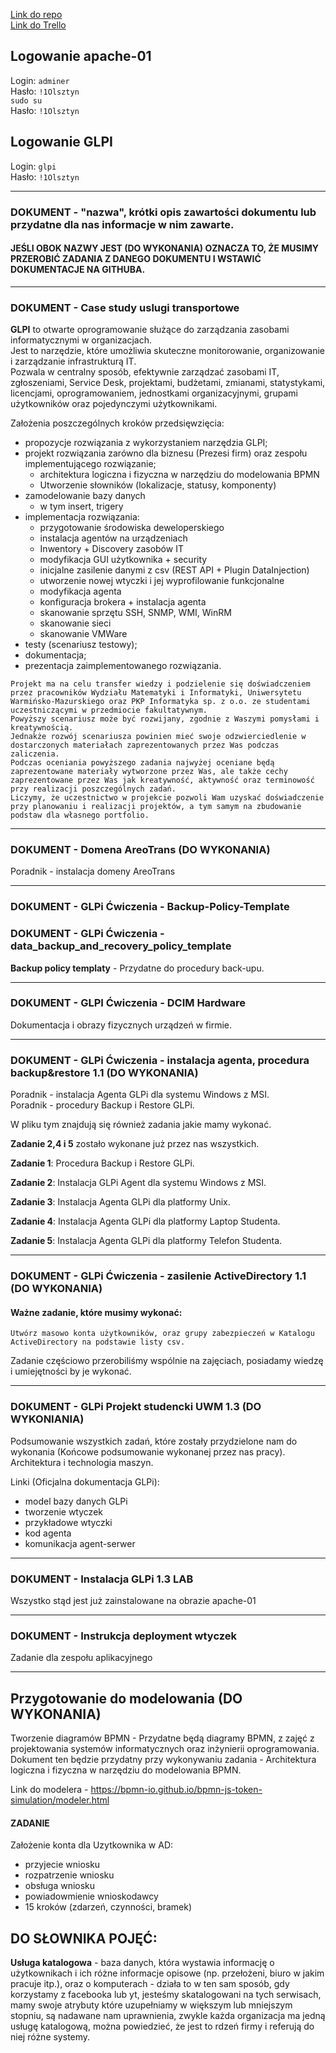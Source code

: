 
[Link do repo](https://github.com/PrzedmiotFakultatywny2024/GLIP-2024-UWMOlsztyn)  
[Link do Trello](https://trello.com/invite/b/wi7bfaBH/ATTI8bb8ff84831fa27d67b52dd929e62ef7BB2FF447/pkp-informatyka-siemsonymielsony)

## Logowanie apache-01

Login: `adminer`  
Hasło: `!1Olsztyn`  
`sudo su`  
Hasło: `!1Olsztyn`  


## Logowanie GLPI
Login: `glpi`  
Hasło: `!1Olsztyn`

---
### DOKUMENT - "nazwa", krótki opis zawartości dokumentu lub przydatne dla nas informacje w nim zawarte.

#### JEŚLI OBOK NAZWY JEST (DO WYKONANIA) OZNACZA TO, ŻE MUSIMY PRZEROBIĆ ZADANIA Z DANEGO DOKUMENTU I WSTAWIĆ DOKUMENTACJE NA GITHUBA.

---
### DOKUMENT - Case study uslugi transportowe

**GLPI** to otwarte oprogramowanie służące do zarządzania zasobami informatycznymi w organizacjach.  
Jest to narzędzie, które umożliwia skuteczne monitorowanie, organizowanie i zarządzanie infrastrukturą IT.  
Pozwala w centralny sposób, efektywnie zarządzać zasobami IT, zgłoszeniami, Service Desk, projektami, budżetami, zmianami, statystykami, licencjami, oprogramowaniem, jednostkami organizacyjnymi, grupami użytkowników oraz pojedynczymi użytkownikami.

Założenia poszczególnych kroków przedsięwzięcia:
- propozycje rozwiązania z wykorzystaniem narzędzia GLPI;
- projekt rozwiązania zarówno dla biznesu (Prezesi firm) oraz zespołu implementującego rozwiązanie;
  - architektura logiczna i fizyczna w narzędziu do modelowania BPMN
  - Utworzenie słowników (lokalizacje, statusy, komponenty)
- zamodelowanie bazy danych
  - w tym insert, trigery
- implementacja rozwiązania:
  - przygotowanie środowiska deweloperskiego
  - instalacja agentów na urządzeniach
  - Inwentory + Discovery zasobów IT
  - modyfikacja GUI użytkownika + security
  - inicjalne zasilenie danymi z csv (REST API + Plugin DataInjection)
  - utworzenie nowej wtyczki i jej wyprofilowanie funkcjonalne
  - modyfikacja agenta
  - konfiguracja brokera + instalacja agenta
  - skanowanie sprzętu SSH, SNMP, WMI, WinRM
  - skanowanie sieci
  - skanowanie VMWare
- testy (scenariusz testowy);
- dokumentacja;
- prezentacja zaimplementowanego rozwiązania.

```
Projekt ma na celu transfer wiedzy i podzielenie się doświadczeniem przez pracowników Wydziału Matematyki i Informatyki, Uniwersytetu Warmińsko-Mazurskiego oraz PKP Informatyka sp. z o.o. ze studentami uczestniczącymi w przedmiocie fakultatywnym.  
Powyższy scenariusz może być rozwijany, zgodnie z Waszymi pomysłami i kreatywnością.  
Jednakże rozwój scenariusza powinien mieć swoje odzwierciedlenie w dostarczonych materiałach zaprezentowanych przez Was podczas zaliczenia.  
Podczas oceniania powyższego zadania najwyżej oceniane będą zaprezentowane materiały wytworzone przez Was, ale także cechy zaprezentowane przez Was jak kreatywność, aktywność oraz terminowość przy realizacji poszczególnych zadań.  
Liczymy, że uczestnictwo w projekcie pozwoli Wam uzyskać doświadczenie przy planowaniu i realizacji projektów, a tym samym na zbudowanie podstaw dla własnego portfolio.
```

---
### DOKUMENT - Domena AreoTrans (DO WYKONANIA)

Poradnik - instalacja domeny AreoTrans

---
### DOKUMENT - GLPi Ćwiczenia - Backup-Policy-Template
### DOKUMENT - GLPi Ćwiczenia - data_backup_and_recovery_policy_template

**Backup policy templaty** - Przydatne do procedury back-upu.

---
### DOKUMENT - GLPI Ćwiczenia - DCIM Hardware

Dokumentacja i obrazy fizycznych urządzeń w firmie.

---
### DOKUMENT - GLPi Ćwiczenia - instalacja agenta, procedura backup&restore 1.1 (DO WYKONANIA)

Poradnik - instalacja Agenta GLPi dla systemu Windows z MSI.  
Poradnik - procedury Backup i Restore GLPi.

W pliku tym znajdują się również zadania jakie mamy wykonać.

**Zadanie 2,4 i 5** zostało wykonane już przez nas wszystkich.

**Zadanie 1**: Procedura Backup i Restore GLPi.

**Zadanie 2**: Instalacja GLPi Agent dla systemu Windows z MSI.

**Zadanie 3**: Instalacja Agenta GLPi dla platformy Unix.

**Zadanie 4**: Instalacja Agenta GLPi dla platformy Laptop Studenta.

**Zadanie 5**: Instalacja Agenta GLPi dla platformy Telefon Studenta.

---
### DOKUMENT - GLPi Ćwiczenia - zasilenie ActiveDirectory 1.1 (DO WYKONANIA)

#### Ważne zadanie, które musimy wykonać:
```
Utwórz masowo konta użytkowników, oraz grupy zabezpieczeń w Katalogu ActiveDirectory na podstawie listy csv.
```

Zadanie częściowo przerobiliśmy wspólnie na zajęciach, posiadamy wiedzę i umiejętności by je wykonać.

---
### DOKUMENT - GLPi Projekt studencki UWM 1.3 (DO WYKONIANIA)

Podsumowanie wszystkich zadań, które zostały przydzielone nam do wykonania (Końcowe podsumowanie wykonanej przez nas pracy).
Architektura i technologia maszyn.

Linki (Oficjalna dokumentacja GLPi): 
- model bazy danych GLPi
- tworzenie wtyczek
- przykładowe wtyczki
- kod agenta
- komunikacja agent-serwer

---
### DOKUMENT - Instalacja GLPi 1.3 LAB

Wszystko stąd jest już zainstalowane na obrazie apache-01

---
### DOKUMENT - Instrukcja deployment wtyczek

Zadanie dla zespołu aplikacyjnego

---
## Przygotowanie do modelowania (DO WYKONANIA)

Tworzenie diagramów BPMN - Przydatne będą diagramy BPMN, z zajęć z projektowania systemów informatycznych oraz inżynierii oprogramowania.
Dokument ten będzie przydatny przy wykonywaniu zadania - Architektura logiczna i fizyczna w narzędziu do modelowania BPMN.

Link do modelera - https://bpmn-io.github.io/bpmn-js-token-simulation/modeler.html

#### ZADANIE

Założenie konta dla Uzytkownika w AD:
- przyjecie wniosku
- rozpatrzenie wniosku
- obsługa wniosku
- powiadowmienie wnioskodawcy
- 15 kroków (zdarzeń, czynności, bramek)


## DO SŁOWNIKA POJĘĆ:

**Usługa katalogowa** - baza danych, która wystawia informację o użytkownikach i ich różne informacje opisowe 
(np. przełożeni, biuro w jakim pracuje itp.), oraz o komputerach - działa to w ten sam sposób, gdy korzystamy z
facebooka lub yt, jesteśmy skatalogowani na tych serwisach, mamy swoje atrybuty które uzupełniamy w większym
lub mniejszym stopniu, są nadawane nam uprawnienia, zwykle każda organizacja ma jedną usługę katalogową,
można powiedzieć, że jest to rdzeń firmy i referują do niej różne systemy.






